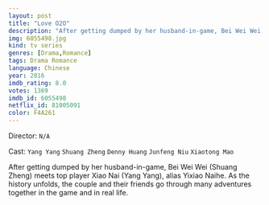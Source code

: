 ```yaml
---
layout: post
title: "Love O2O"
description: "After getting dumped by her husband-in-game, Bei Wei Wei (Shuang Zheng) meets top player Xiao Nai (Yang Yang), alias Yixiao Naihe. As the history unfolds, the couple and their friends go through many adventures together in the game and in real life..."
img: 6055498.jpg
kind: tv series
genres: [Drama,Romance]
tags: Drama Romance 
language: Chinese
year: 2016
imdb_rating: 8.0
votes: 1369
imdb_id: 6055498
netflix_id: 81005091
color: F4A261
---
```

Director: `N/A`  

Cast: `Yang Yang` `Shuang Zheng` `Denny Huang` `Junfeng Niu` `Xiaotong Mao` 

After getting dumped by her husband-in-game, Bei Wei Wei (Shuang Zheng) meets top player Xiao Nai (Yang Yang), alias Yixiao Naihe. As the history unfolds, the couple and their friends go through many adventures together in the game and in real life.